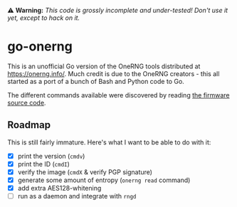 ⚠️ **Warning:** _This code is grossly incomplete and under-tested! Don't use it yet, except to hack on it._

# go-onerng

This is an unofficial Go version of the OneRNG tools distributed at https://onerng.info/. Much credit is due to the OneRNG creators - this all started as a port of a bunch of Bash and Python code to Go.

The different commands available were discovered by reading [the firmware source code](https://github.com/OneRNG/firmware/blob/master/cdc_app.c#L346).

## Roadmap

This is still fairly immature. Here's what I want to be able to do with it:

- [x] print the version (`cmdv`)
- [x] print the ID (`cmdI`)
- [x] verify the image (`cmdX` & verify PGP signature)
- [x] generate some amount of entropy (`onerng read` command)
- [x] add extra AES128-whitening
- [ ] run as a daemon and integrate with `rngd`
